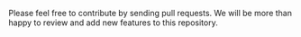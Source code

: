 Please feel free to contribute by sending pull requests. We will be more than happy to review and add new features to this repository.
